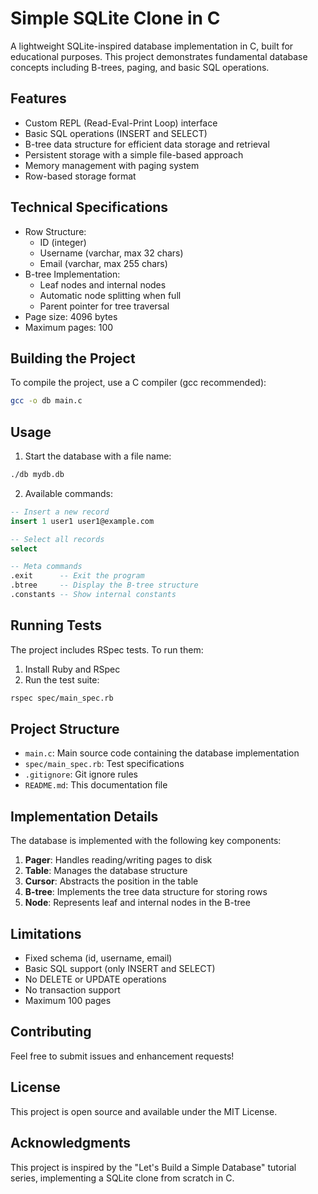 # Simple SQLite Clone in C

A lightweight SQLite-inspired database implementation in C, built for educational purposes. This project demonstrates fundamental database concepts including B-trees, paging, and basic SQL operations.

## Features

- Custom REPL (Read-Eval-Print Loop) interface
- Basic SQL operations (INSERT and SELECT)
- B-tree data structure for efficient data storage and retrieval
- Persistent storage with a simple file-based approach
- Memory management with paging system
- Row-based storage format

## Technical Specifications

- Row Structure:
  - ID (integer)
  - Username (varchar, max 32 chars)
  - Email (varchar, max 255 chars)
- B-tree Implementation:
  - Leaf nodes and internal nodes
  - Automatic node splitting when full
  - Parent pointer for tree traversal
- Page size: 4096 bytes
- Maximum pages: 100

## Building the Project

To compile the project, use a C compiler (gcc recommended):

```bash
gcc -o db main.c
```

## Usage

1. Start the database with a file name:
```bash
./db mydb.db
```

2. Available commands:
```sql
-- Insert a new record
insert 1 user1 user1@example.com

-- Select all records
select

-- Meta commands
.exit      -- Exit the program
.btree     -- Display the B-tree structure
.constants -- Show internal constants
```

## Running Tests

The project includes RSpec tests. To run them:

1. Install Ruby and RSpec
2. Run the test suite:
```bash
rspec spec/main_spec.rb
```

## Project Structure

- `main.c`: Main source code containing the database implementation
- `spec/main_spec.rb`: Test specifications
- `.gitignore`: Git ignore rules
- `README.md`: This documentation file

## Implementation Details

The database is implemented with the following key components:

1. **Pager**: Handles reading/writing pages to disk
2. **Table**: Manages the database structure
3. **Cursor**: Abstracts the position in the table
4. **B-tree**: Implements the tree data structure for storing rows
5. **Node**: Represents leaf and internal nodes in the B-tree

## Limitations

- Fixed schema (id, username, email)
- Basic SQL support (only INSERT and SELECT)
- No DELETE or UPDATE operations
- No transaction support
- Maximum 100 pages

## Contributing

Feel free to submit issues and enhancement requests!

## License

This project is open source and available under the MIT License.

## Acknowledgments

This project is inspired by the "Let's Build a Simple Database" tutorial series, implementing a SQLite clone from scratch in C. 